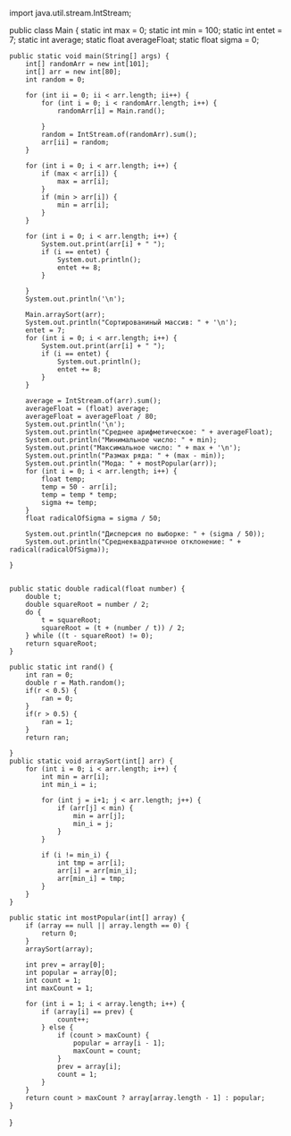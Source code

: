 import java.util.stream.IntStream;

public class Main {
    static int max = 0;
    static int min = 100;
    static int entet = 7;
    static int average;
    static float averageFloat;
    static float sigma = 0;

    public static void main(String[] args) {
        int[] randomArr = new int[101];
        int[] arr = new int[80];
        int random = 0;

        for (int ii = 0; ii < arr.length; ii++) {
            for (int i = 0; i < randomArr.length; i++) {
                randomArr[i] = Main.rand();

            }
            random = IntStream.of(randomArr).sum();
            arr[ii] = random;
        }

        for (int i = 0; i < arr.length; i++) {
            if (max < arr[i]) {
                max = arr[i];
            }
            if (min > arr[i]) {
                min = arr[i];
            }
        }

        for (int i = 0; i < arr.length; i++) {
            System.out.print(arr[i] + " ");
            if (i == entet) {
                System.out.println();
                entet += 8;
            }

        }
        System.out.println('\n');

        Main.arraySort(arr);
        System.out.println("Сортированиный массив: " + '\n');
        entet = 7;
        for (int i = 0; i < arr.length; i++) {
            System.out.print(arr[i] + " ");
            if (i == entet) {
                System.out.println();
                entet += 8;
            }
        }

        average = IntStream.of(arr).sum();
        averageFloat = (float) average;
        averageFloat = averageFloat / 80;
        System.out.println('\n');
        System.out.println("Среднее арифметическое: " + averageFloat);
        System.out.println("Минимальное число: " + min);
        System.out.print("Максимальное число: " + max + '\n');
        System.out.println("Размах ряда: " + (max - min));
        System.out.println("Мода: " + mostPopular(arr));
        for (int i = 0; i < arr.length; i++) {
            float temp;
            temp = 50 - arr[i];
            temp = temp * temp;
            sigma += temp;
        }
        float radicalOfSigma = sigma / 50;

        System.out.println("Дисперсия по выборке: " + (sigma / 50));
        System.out.println("Среднеквадратичное отклонение: " + radical(radicalOfSigma));

    }


    public static double radical(float number) {
        double t;
        double squareRoot = number / 2;
        do {
            t = squareRoot;
            squareRoot = (t + (number / t)) / 2;
        } while ((t - squareRoot) != 0);
        return squareRoot;
    }

    public static int rand() {
        int ran = 0;
        double r = Math.random();
        if(r < 0.5) {
            ran = 0;
        }
        if(r > 0.5) {
            ran = 1;
        }
        return ran;

    }
    public static void arraySort(int[] arr) {
        for (int i = 0; i < arr.length; i++) {
            int min = arr[i];
            int min_i = i;

            for (int j = i+1; j < arr.length; j++) {
                if (arr[j] < min) {
                    min = arr[j];
                    min_i = j;
                }
            }

            if (i != min_i) {
                int tmp = arr[i];
                arr[i] = arr[min_i];
                arr[min_i] = tmp;
            }
        }
    }

    public static int mostPopular(int[] array) {
        if (array == null || array.length == 0) {
            return 0;
        }
        arraySort(array);

        int prev = array[0];
        int popular = array[0];
        int count = 1;
        int maxCount = 1;

        for (int i = 1; i < array.length; i++) {
            if (array[i] == prev) {
                count++;
            } else {
                if (count > maxCount) {
                    popular = array[i - 1];
                    maxCount = count;
                }
                prev = array[i];
                count = 1;
            }
        }
        return count > maxCount ? array[array.length - 1] : popular;
    }
}
